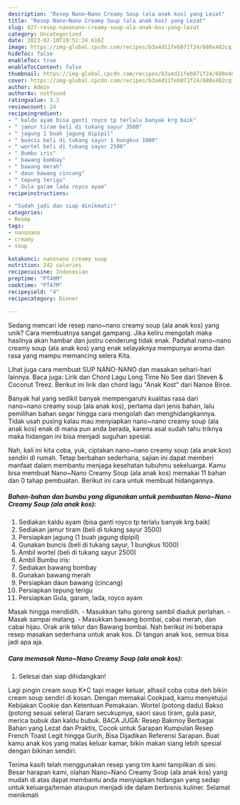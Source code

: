 ```yaml
---
description: "Resep Nano~Nano Creamy Soup (ala anak kos) yang Lezat"
title: "Resep Nano~Nano Creamy Soup (ala anak kos) yang Lezat"
slug: 627-resep-nanonano-creamy-soup-ala-anak-kos-yang-lezat
category: Uncategorized
date: 2023-02-10T19:51:24.616Z
image: https://img-global.cpcdn.com/recipes/b3a4d11feb071f24/680x482cq70/nanonano-creamy-soup-ala-anak-kos-foto-resep-utama.jpg
hideToc: false
enableToc: true
enableTocContent: false
thumbnail: https://img-global.cpcdn.com/recipes/b3a4d11feb071f24/680x482cq70/nanonano-creamy-soup-ala-anak-kos-foto-resep-utama.jpg
cover: https://img-global.cpcdn.com/recipes/b3a4d11feb071f24/680x482cq70/nanonano-creamy-soup-ala-anak-kos-foto-resep-utama.jpg
author: Admin
authorAv: notfound
ratingvalue: 3.2
reviewcount: 24
recipeingredient:
- " kaldu ayam bisa ganti royco tp terlalu banyak krg baik"
- " jamur tiram beli di tukang sayur 3500"
- " jagung 1 buah jagung dipipil"
- " buncis beli di tukang sayur 1 bungkus 1000"
- " wortel beli di tukang sayur 2500"
- " Bumbu iris"
- " bawang bombay"
- " bawang merah"
- " daun bawang cincang"
- " tepung terigu"
- " Gula garam lada royco ayam"
recipeinstructions:

- "Sudah jadi dan siap dinikmati!"
categories:
- Resep
tags:
- nanonano
- creamy
- soup

katakunci: nanonano creamy soup 
nutrition: 242 calories
recipecuisine: Indonesian
preptime: "PT40M"
cooktime: "PT47M"
recipeyield: "4"
recipecategory: Dinner

---
```





Sedang mencari ide resep nano~nano creamy soup (ala anak kos) yang unik? Cara membuatnya sangat gampang. Jika keliru mengolah maka hasilnya akan hambar dan justru cenderung tidak enak. Padahal nano~nano creamy soup (ala anak kos) yang enak selayaknya mempunyai aroma dan rasa yang mampu memancing selera Kita.





Lihat juga cara membuat SUP NANO-NANO dan masakan sehari-hari lainnya. Baca juga: Lirik dan Chord Lagu Long Time No See dari Steven &amp; Coconut Treez. Berikut ini lirik dan chord lagu &#34;Anak Kost&#34; dari Nanoe Biroe.

Banyak hal yang sedikit banyak mempengaruhi kualitas rasa dari nano~nano creamy soup (ala anak kos), pertama dari jenis bahan, lalu pemilihan bahan segar hingga cara mengolah dan menghidangkannya. Tidak usah pusing kalau mau menyiapkan nano~nano creamy soup (ala anak kos) enak di mana pun anda berada, karena asal sudah tahu triknya maka hidangan ini bisa menjadi suguhan spesial.






Nah, kali ini kita coba, yuk, ciptakan nano~nano creamy soup (ala anak kos) sendiri di rumah. Tetap berbahan sederhana, sajian ini dapat memberi manfaat dalam membantu menjaga kesehatan tubuhmu sekeluarga. Kamu bisa membuat Nano~Nano Creamy Soup (ala anak kos) memakai 11 bahan dan 0 tahap pembuatan. Berikut ini cara untuk membuat hidangannya.

<!--inarticleads1-->

##### Bahan-bahan dan bumbu yang digunakan untuk pembuatan Nano~Nano Creamy Soup (ala anak kos):

1. Sediakan  kaldu ayam (bisa ganti royco tp terlalu banyak krg baik)
1. Sediakan  jamur tiram (beli di tukang sayur 3500)
1. Persiapkan  jagung (1 buah jagung dipipil)
1. Gunakan  buncis (beli di tukang sayur, 1 bungkus 1000)
1. Ambil  wortel (beli di tukang sayur 2500)
1. Ambil  Bumbu iris:
1. Sediakan  bawang bombay
1. Gunakan  bawang merah
1. Persiapkan  daun bawang (cincang)
1. Persiapkan  tepung terigu
1. Persiapkan  Gula, garam, lada, royco ayam


Masak hingga mendidih. - Masukkan tahu goreng sambil diaduk perlahan. - Masak sampai matang. - Masukkan bawang bombai, cabai merah, dan cabai hijau. Orak arik telur dan Bawang bombai. Nah berikut ini beberapa resep masakan sederhana untuk anak kos. Di tangan anak kos, semua bisa jadi apa aja. 

<!--inarticleads2-->

##### Cara memasak Nano~Nano Creamy Soup (ala anak kos):


1. Selesai dan siap dihidangkan!

Lagi pingin cream soup K*C tapi mager keluar, alhasil coba coba deh bikin cream soup sendiri di kosan. Dengan memakai Cookpad, kamu menyetujui Kebijakan Cookie dan Ketentuan Pemakaian. Wortel (potong dadu) Bakso (potong sesuai selera) Garam secukupnya, saori saus tiram, gula pasir, merica bubuk dan kaldu bubuk. BACA JUGA: Resep Bakmoy Berbagai Bahan yang Lezat dan Praktis, Cocok untuk Sarapan Kumpulan Resep French Toast Legit hingga Gurih, Bisa Dijadikan Referensi Sarapan. Buat kamu anak kos yang malas keluar kamar, bikin makan siang lebih spesial dengan bikinan sendiri. 

Terima kasih telah menggunakan resep yang tim kami tampilkan di sini. Besar harapan kami, olahan Nano~Nano Creamy Soup (ala anak kos) yang mudah di atas dapat membantu anda menyiapkan hidangan yang sedap untuk keluarga/teman ataupun menjadi ide dalam berbisnis kuliner. Selamat menikmati

